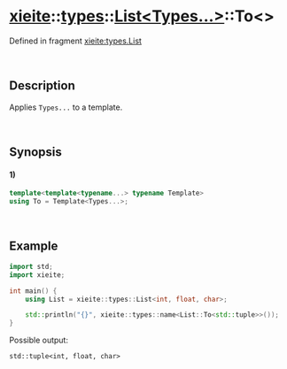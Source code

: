 # [xieite](../../../../../xieite.md)\:\:[types](../../../../../types.md)\:\:[List<Types...>](../../../list.md)\:\:To\<\>
Defined in fragment [xieite:types.List](../../../../../../src/types/list.cpp)

&nbsp;

## Description
Applies `Types...` to a template.

&nbsp;

## Synopsis
#### 1)
```cpp
template<template<typename...> typename Template>
using To = Template<Types...>;
```

&nbsp;

## Example
```cpp
import std;
import xieite;

int main() {
    using List = xieite::types::List<int, float, char>;

    std::println("{}", xieite::types::name<List::To<std::tuple>>());
}
```
Possible output:
```
std::tuple<int, float, char>
```
